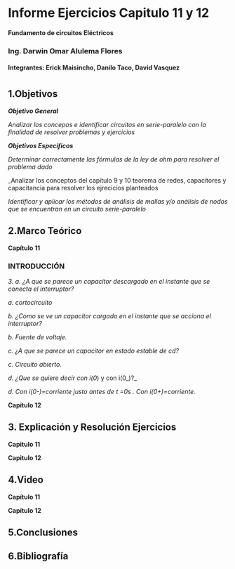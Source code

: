 
##

# Informe Ejercicios Capitulo 11 y 12
#### Fundamento de circuitos Eléctricos 
### Ing. Darwin Omar Alulema Flores

#### Integrantes: Erick Maisincho, Danilo Taco, David Vasquez

#

## 1.Objetivos
***Objetivo General***

_Analizar los concepos e identificar circuitos en serie-paralelo con la finalidad de resolver problemas y ejercicios_

***Objetivos Específicos***

_Determinar correctamente las fórmulas de la ley de ohm para resolver el problema dado_

_Analizar los conceptos del capitulo 9 y 10 teorema de redes, capacitores y capacitancia para resolver los ejrecicios planteados

_Identificar y aplicar los métodos de análisis de mallas y/o análisis de nodos que se encuentran en un circuito serie-paralelo_

## 2.Marco Teórico

**Capítulo 11**

### INTRODUCCIÓN

_3. a. ¿A que se parece un capacitor descargado en el instante que se conecta el interruptor?_

_a. cortocircuito_

_b. ¿Como se ve un capacitor cargado en el instante que se acciona el interruptor?_

_b. Fuente de voltaje._

_c. ¿A que se parece un capacitor en estado estable de cd?_

_c. Circuito abierto._

_d. ¿Que se quiere decir con i(0_) y con i(0_)?_

_d. Con i(0-)=corriente justo antes de t =0s . Con i(0+)=corriente._

**Capítulo 12**

## 3. Explicación y Resolución Ejercicios

**Capitulo 11**

**Capitulo 12**

## 4.Video

**Capítulo 11**



**Capítulo 12**


## 5.Conclusiones


## 6.Bibliografía 
